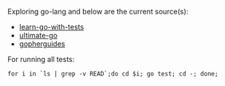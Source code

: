 Exploring go-lang and below are the current source(s):

- [learn-go-with-tests](https://quii.gitbook.io/learn-go-with-tests/)
- [ultimate-go](https://github.com/hoanhan101/ultimate-go)
- [gopherguides](https://www.gopherguides.com/courses)

For running all tests:
```
for i in `ls | grep -v READ`;do cd $i; go test; cd -; done;
```
